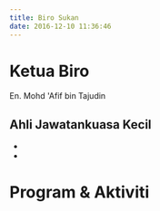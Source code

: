 ```yaml
---
title: Biro Sukan
date: 2016-12-10 11:36:46
---
```

# Ketua Biro
En. Mohd 'Afif bin Tajudin
## Ahli Jawatankuasa Kecil
* 
* 

# Program & Aktiviti
